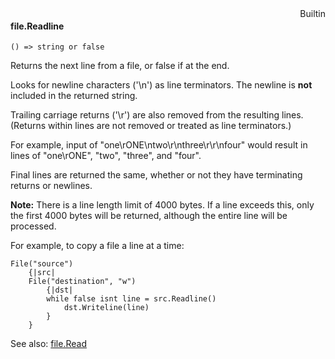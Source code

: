<div style="float:right"><span class="builtin">Builtin</span></div>

#### file.Readline

``` suneido
() => string or false
```

Returns the next line from a file, or false if at the end.

Looks for newline characters ('\n') as line terminators. The newline is **not** included in the returned string.

Trailing carriage returns ('\r') are also removed from the resulting lines. (Returns within lines are not removed or treated as line terminators.)

For example, input of "one\rONE\ntwo\r\nthree\r\r\nfour" would result in lines of "one\rONE", "two", "three", and "four".

Final lines are returned the same, whether or not they have terminating returns or newlines.

**Note:** There is a line length limit of 4000 bytes. If a line exceeds this, only the first 4000 bytes will be returned, although the entire line will be processed.

For example, to copy a file a line at a time:

``` suneido
File("source")
    {|src|
    File("destination", "w")
        {|dst|
        while false isnt line = src.Readline()
            dst.Writeline(line)
        }
    }
```

See also:
[file.Read](<file.Read.md>)